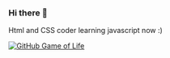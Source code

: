 ### Hi there 👋
Html and CSS coder learning javascript now :) 

[![GitHub Game of Life](https://github4life.herokuapp.com/ethomson.gif?z=6)](https://github4life.herokuapp.com/ethomson)
